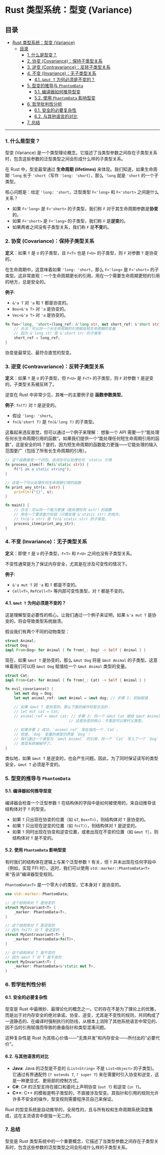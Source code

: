 # Rust 类型系统：型变 (Variance)

## 目录

- [Rust 类型系统：型变 (Variance)](#rust-类型系统型变-variance)
  - [目录](#目录)
    - [1. 什么是型变？](#1-什么是型变)
    - [2. 协变 (Covariance)：保持子类型关系](#2-协变-covariance保持子类型关系)
    - [3. 逆变 (Contravariance)：反转子类型关系](#3-逆变-contravariance反转子类型关系)
    - [4. 不变 (Invariance)：无子类型关系](#4-不变-invariance无子类型关系)
      - [4.1. `&mut T` 为何必须是不变的？](#41-mut-t-为何必须是不变的)
    - [5. 型变的推导与 `PhantomData`](#5-型变的推导与-phantomdata)
      - [5.1. 编译器如何推导型变](#51-编译器如何推导型变)
      - [5.2. 使用 `PhantomData` 影响型变](#52-使用-phantomdata-影响型变)
    - [6. 哲学批判性分析](#6-哲学批判性分析)
      - [6.1. 安全的必要复杂性](#61-安全的必要复杂性)
      - [6.2. 与其他语言的对比](#62-与其他语言的对比)
    - [7. 总结](#7-总结)

---

### 1. 什么是型变？

型变 (Variance) 是一个类型理论概念，它描述了当类型参数之间存在子类型关系时，包含这些参数的泛型类型之间会形成什么样的子类型关系。

在 Rust 中，型变最常通过 **生命周期 (lifetimes)** 来体现。我们知道，如果生命周期 `'long` 长于 `'short`（写作 `'long: 'short`），那么 `'long` 就是 `'short` 的一个子类型。

核心问题是：给定 `'long: 'short`，泛型类型 `F<'long>` 和 `F<'short>` 之间是什么关系？

- 如果 `F<'long>` 是 `F<'short>` 的子类型，我们称 `F` 对于其生命周期参数是**协变**的。
- 如果 `F<'short>` 是 `F<'long>` 的子类型，我们称 `F` 是**逆变**的。
- 如果两者之间没有子类型关系，我们称 `F` 是**不变**的。

### 2. 协变 (Covariance)：保持子类型关系

**定义**：如果 `T` 是 `U` 的子类型，且 `F<T>` 也是 `F<U>` 的子类型，则 `F` 对参数 `T` 是协变的。

在生命周期中，这意味着如果 `'long: 'short`，那么 `F<'long>` 是 `F<'short>` 的子类型。这非常直观：一个生命周期更长的引用，用在一个需要生命周期更短的引用的地方，总是安全的。

**例子**:

- `&'a T` 对 `'a` 和 `T` 都是协变的。
- `Box<&'a T>` 对 `'a` 是协变的。
- `Vec<&'a T>` 对 `'a` 是协变的。

```rust
fn foo<'long, 'short>(long_ref: &'long str, mut short_ref: &'short str) where 'long: 'short {
    // 合法：可以将一个长生命周期的引用赋给短生命周期的变量
    // 因为 &'long str 是 &'short str 的子类型
    short_ref = long_ref;
}
```

协变是最常见、最符合直觉的型变。

### 3. 逆变 (Contravariance)：反转子类型关系

**定义**：如果 `T` 是 `U` 的子类型，但 `F<U>` 是 `F<T>` 的子类型，则 `F` 对参数 `T` 是逆变的。子类型关系被反转了。

逆变在 Rust 中非常少见，其唯一的主要例子是 **函数参数类型**。

**例子**: `fn(T)` 对 `T` 是逆变的。

- 假设 `'long: 'short`。
- `fn(&'short T)` 是 `fn(&'long T)` 的子类型。

这看起来违反直觉，但可以通过一个例子来理解：
想象一个 API 需要一个“能处理任何长生命周期引用的函数”。如果我们提供一个“能处理任何短生命周期引用的函数”，这是安全的吗？是的，因为短生命周期的函数能力更强——它能处理的输入范围更广（包括了所有长生命周期的引用）。

```rust
// 这个函数接受一个闭包，该闭包可以处理任何 'static 引用
fn process_item(f: fn(&'static str)) {
    f("I am a static string");
}

// 这是一个可以处理任何生命周期引用的函数
fn print_any_str(s: &str) {
    println!("{}", s);
}

fn main() {
    // 合法：可以将一个能力更强（能处理任何 &str）的函数
    // 用在一个要求能力较弱（只需处理 &'static str）的地方。
    // fn(&'a str) 是 fn(&'static str) 的子类型。
    process_item(print_any_str);
}
```

### 4. 不变 (Invariance)：无子类型关系

**定义**：即使 `T` 是 `U` 的子类型，`F<T>` 和 `F<U>` 之间也没有子类型关系。

不变性通常是为了保证内存安全，尤其是在涉及可变性的情况下。

**例子**:

- `&'a mut T` 对 `'a` 和 `T` 都是不变的。
- `Cell<T>`, `RefCell<T>` 等内部可变性类型，对 `T` 都是不变的。

#### 4.1. `&mut T` 为何必须是不变的？

这是理解型变必要性的核心。让我们通过一个例子来证明，如果 `&'a mut T` 是协变的，将会导致类型系统崩溃。

假设我们有两个不同的动物类型：

```rust
struct Animal;
struct Dog;
impl From<Dog> for Animal { fn from(_: Dog) -> Self { Animal } }
```

现在，如果 `&mut T` 是协变的，那么 `&mut Dog` 将是 `&mut Animal` 的子类型。这意味着我们可以将 `&mut Dog` 赋值给一个 `&mut Animal` 类型的变量。

```rust
struct Cat;
impl From<Cat> for Animal { fn from(_: Cat) -> Self { Animal } }

fn evil_covariance() {
    let mut dog = Dog;
    let mut animal_ref: &mut Animal = &mut dog; // 步骤 1: 初始赋值

    // 如果 &mut T 是协变的，那么下面的操作将是合法的：
    // let mut cat = Cat;
    // animal_ref = &mut cat; // 步骤 2: 将一个 &mut Cat 赋给 &mut Animal
                             // 这是协变的核心：子类型可以替代父类型。
    
    // 如果步骤 2 成功，`animal_ref` 现在指向一个 `Cat`。
    // 但是，`dog` 变量的类型仍然是 `Dog`！
    // 我们通过一个类型为 `&mut Animal` 的引用，将一个 `Cat` 写入了一个 `Dog` 类型的位置。
    // 类型系统被破坏了。
}
```

类似地，如果 `&mut T` 是逆变的，也会产生问题。因此，为了同时保证读写的类型安全，`&mut T` 必须是不变的。

### 5. 型变的推导与 `PhantomData`

#### 5.1. 编译器如何推导型变

编译器会检查一个泛型参数 `T` 在结构体的字段中是如何被使用的，来自动推导该结构体对于 `T` 的型变。

- 如果 `T` 只出现在协变的位置（如 `&T`, `Box<T>`），则结构体对 `T` 是协变的。
- 如果 `T` 只出现在逆变的位置（如 `fn(T)`），则结构体对 `T` 是逆变的。
- 如果 `T` 同时出现在协变和逆变位置，或者出现在不变的位置（如 `&mut T`），则结构体对 `T` 是不变的。

#### 5.2. 使用 `PhantomData` 影响型变

有时我们的结构体在逻辑上与某个泛型参数 `T` 有关，但 `T` 并未出现在任何字段中（例如，实现 FFI 时）。这时，我们可以使用 `std::marker::PhantomData<T>` 来“告诉”编译器型变规则。

`PhantomData<T>` 是一个零大小的类型，它本身对 `T` 是协变的。

```rust
use std::marker::PhantomData;

// 这个结构体对 T 是协变的
struct MyCovariant<T> {
    _marker: PhantomData<T>,
}

// 这个结构体对 T 是逆变的
// 因为 fn(T) 对 T 是逆变的
struct MyContravariant<T> {
    _marker: PhantomData<fn(T)>,
}

// 这个结构体对 T 是不变的
// 因为 &mut T 对 T 是不变的
struct MyInvariant<T> {
    _marker: PhantomData<&'static mut T>,
}
```

### 6. 哲学批判性分析

#### 6.1. 安全的必要复杂性

型变是 Rust 中最微妙、最理论化的概念之一。它的存在不是为了理论上的优雅，而是出于对内存安全的绝对承诺。协变、逆变，尤其是不变性的规则，共同构成了一道静态的、在编译时强制执行的防线，从根本上消除了其他系统语言中常见的、因不当的引用赋值而导致的悬垂指针和类型混淆问题。

这种复杂性是 Rust 为其核心价值——“无畏并发”和内存安全——所付出的“必要代价”。

#### 6.2. 与其他语言的对比

- **Java**: Java 的泛型是不变的 (`List<String>` 不是 `List<Object>` 的子类型)。它通过有界通配符 (`? extends T`, `? super T`) 来在需要时引入协变和逆变，这是一种更显式、更局部的控制方式。
- **C#**: C# 的泛型支持在接口和委托上声明协变 (`out T`) 和逆变 (`in T`)。
- **C++**: C++ 的模板是鸭子类型的，不直接涉及型变。其指针和引用的规则允许许多不安全的操作，型变规则需要程序员自己来保证。

Rust 的型变系统是自动推导的，全局性的，且与所有权和生命周期系统深度集成，这在主流语言中是独一无二的。

### 7. 总结

型变是 Rust 类型系统中的一个重要概念，它描述了当类型参数之间存在子类型关系时，包含这些参数的泛型类型之间会形成什么样的子类型关系。

